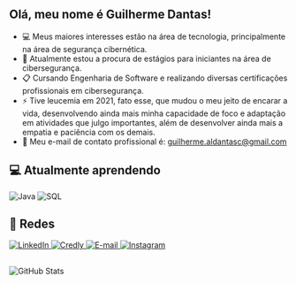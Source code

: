 ## Olá, meu nome é Guilherme Dantas!
- :computer: Meus maiores interesses estão na área de tecnologia, principalmente na área de segurança cibernética.
- 👀 Atualmente estou a procura de estágios para iniciantes na área de cibersegurança.
- :clipboard: Cursando Engenharia de Software e realizando diversas certificações profissionais em cibersegurança.
- ⚡ Tive leucemia em 2021, fato esse, que mudou o meu jeito de encarar a vida, 
desenvolvendo ainda mais minha capacidade de foco e adaptação em atividades que julgo 
importantes, além de desenvolver ainda mais a empatia e paciência com os demais.
- :e-mail: Meu e-mail de contato profissional é: guilherme.aldantasc@gmail.com

## 💻 Atualmente aprendendo

<img src="https://img.shields.io/badge/-Java-007396?style=for-the-badge&logo=java&logoColor=white" alt="Java"> <img src="https://img.shields.io/badge/-SQL-4479A1?style=for-the-badge&logo=mysql&logoColor=white" alt="SQL">

## 📣 Redes
<!-- Badges: LinkedIn • Credly • E-mail • Instagram -->
<a href="https://www.linkedin.com/in/guialdantasc/" target="_blank" rel="noopener noreferrer">
  <img src="https://img.shields.io/badge/-LinkedIn-0077B5?style=for-the-badge&logo=linkedin&logoColor=white" alt="LinkedIn">
</a>

<a href="https://www.credly.com/users/guilherme.aldantasc" target="_blank" rel="noopener noreferrer">
  <img src="https://img.shields.io/badge/-Credly-FF6F00?style=for-the-badge&logo=credly&logoColor=white" alt="Credly">
</a>

<a href="https://mail.google.com/mail/?view=cm&to=gui.aldantasc@gmail.com" target="_blank" rel="noopener noreferrer">
  <img src="https://img.shields.io/badge/-Email-D14836?style=for-the-badge&logo=gmail&logoColor=white" alt="E-mail">
</a>

<a href="https://www.instagram.com/guidntsc/" target="_blank" rel="noopener noreferrer">
  <img src="https://img.shields.io/badge/-Instagram-E4405F?style=for-the-badge&logo=instagram&logoColor=white" alt="Instagram">
</a>

## 
<!-- GitHub Stats -->
![GitHub Stats](https://github-readme-stats.vercel.app/api?username=gui-dantasc&show_icons=true)

